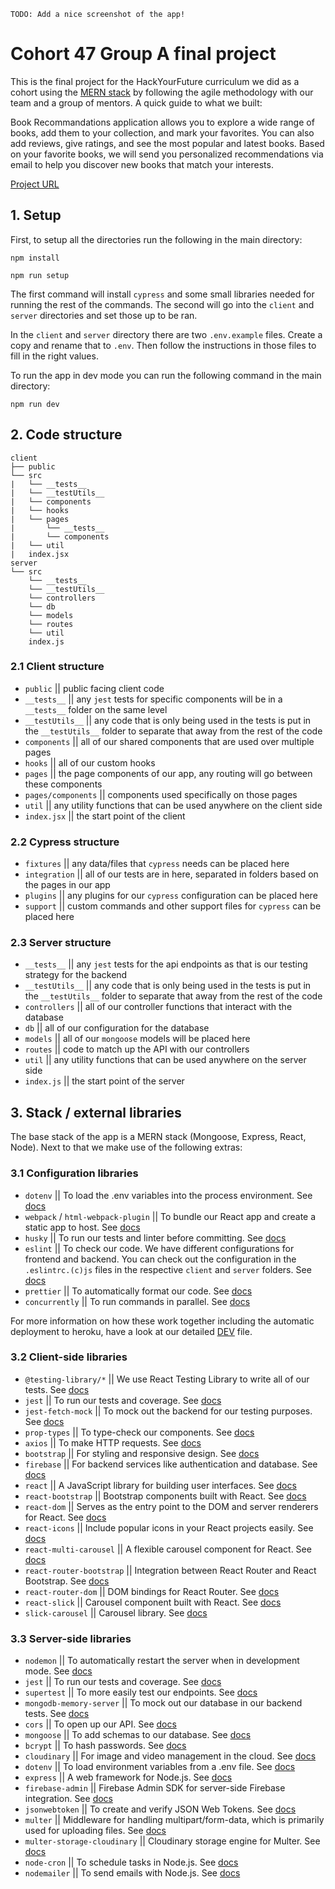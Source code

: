 `TODO: Add a nice screenshot of the app!`

# Cohort 47 Group A final project

This is the final project for the HackYourFuture curriculum we did as a cohort using the [MERN stack](https://www.mongodb.com/resources/languages/mern-stack) by following the agile methodology with our team and a group of mentors. A quick guide to what we built:

Book Recommandations application allows you to explore a wide range of books, add them to your collection, and mark your favorites. You can also add reviews, give ratings, and see the most popular and latest books. Based on your favorite books, we will send you personalized recommendations via email to help you discover new books that match your interests.

[Project URL](https://c47-group-a.hackyourfuture.tech/)

## 1. Setup

First, to setup all the directories run the following in the main directory:

`npm install`

`npm run setup`

The first command will install `cypress` and some small libraries needed for running the rest of the commands. The second will go into the `client` and `server` directories and set those up to be ran.

In the `client` and `server` directory there are two `.env.example` files. Create a copy and rename that to `.env`. Then follow the instructions in those files to fill in the right values.

To run the app in dev mode you can run the following command in the main directory:

`npm run dev`

## 2. Code structure

```
client
├── public
└── src
|   └── __tests__
|   └── __testUtils__
|   └── components
|   └── hooks
|   └── pages
|       └── __tests__
|       └── components
|   └── util
|   index.jsx
server
└── src
    └── __tests__
    └── __testUtils__
    └── controllers
    └── db
    └── models
    └── routes
    └── util
    index.js
```

### 2.1 Client structure

- `public` || public facing client code
- `__tests__` || any `jest` tests for specific components will be in a `__tests__` folder on the same level
- `__testUtils__` || any code that is only being used in the tests is put in the `__testUtils__` folder to separate that away from the rest of the code
- `components` || all of our shared components that are used over multiple pages
- `hooks` || all of our custom hooks
- `pages` || the page components of our app, any routing will go between these components
- `pages/components` || components used specifically on those pages
- `util` || any utility functions that can be used anywhere on the client side
- `index.jsx` || the start point of the client

### 2.2 Cypress structure

- `fixtures` || any data/files that `cypress` needs can be placed here
- `integration` || all of our tests are in here, separated in folders based on the pages in our app
- `plugins` || any plugins for our `cypress` configuration can be placed here
- `support` || custom commands and other support files for `cypress` can be placed here

### 2.3 Server structure

- `__tests__` || any `jest` tests for the api endpoints as that is our testing strategy for the backend
- `__testUtils__` || any code that is only being used in the tests is put in the `__testUtils__` folder to separate that away from the rest of the code
- `controllers` || all of our controller functions that interact with the database
- `db` || all of our configuration for the database
- `models` || all of our `mongoose` models will be placed here
- `routes` || code to match up the API with our controllers
- `util` || any utility functions that can be used anywhere on the server side
- `index.js` || the start point of the server

## 3. Stack / external libraries

The base stack of the app is a MERN stack (Mongoose, Express, React, Node). Next to that we make use of the following extras:

### 3.1 Configuration libraries

- `dotenv` || To load the .env variables into the process environment. See [docs](https://www.npmjs.com/package/dotenv)
- `webpack` / `html-webpack-plugin` || To bundle our React app and create a static app to host. See [docs](https://webpack.js.org/)
- `husky` || To run our tests and linter before committing. See [docs](https://typicode.github.io/husky/#/)
- `eslint` || To check our code. We have different configurations for frontend and backend. You can check out the configuration in the `.eslintrc.(c)js` files in the respective `client` and `server` folders. See [docs](https://eslint.org/)
- `prettier` || To automatically format our code. See [docs](https://prettier.io/)
- `concurrently` || To run commands in parallel. See [docs](https://github.com/open-cli-tools/concurrently#readme)

For more information on how these work together including the automatic deployment to heroku, have a look at our detailed [DEV](./DEV.md) file.

### 3.2 Client-side libraries

- `@testing-library/*` || We use React Testing Library to write all of our tests. See [docs](https://testing-library.com/docs/react-testing-library/intro/)
- `jest` || To run our tests and coverage. See [docs](https://jestjs.io/)
- `jest-fetch-mock` || To mock out the backend for our testing purposes. See [docs](https://github.com/jefflau/jest-fetch-mock#readme)
- `prop-types` || To type-check our components. See [docs](https://github.com/facebook/prop-types)
- `axios` || To make HTTP requests. See [docs](https://axios-http.com/docs/intro)
- `bootstrap` || For styling and responsive design. See [docs](https://getbootstrap.com/)
- `firebase` || For backend services like authentication and database. See [docs](https://firebase.google.com/docs)
- `react` || A JavaScript library for building user interfaces. See [docs](https://reactjs.org/)
- `react-bootstrap` || Bootstrap components built with React. See [docs](https://react-bootstrap.github.io/)
- `react-dom` || Serves as the entry point to the DOM and server renderers for React. See [docs](https://reactjs.org/docs/react-dom.html)
- `react-icons` || Include popular icons in your React projects easily. See [docs](https://react-icons.github.io/react-icons/)
- `react-multi-carousel` || A flexible carousel component for React. See [docs](https://www.npmjs.com/package/react-multi-carousel)
- `react-router-bootstrap` || Integration between React Router and React Bootstrap. See [docs](https://github.com/react-bootstrap/react-router-bootstrap)
- `react-router-dom` || DOM bindings for React Router. See [docs](https://reactrouter.com/web/guides/quick-start)
- `react-slick` || Carousel component built with React. See [docs](https://react-slick.neostack.com/)
- `slick-carousel` || Carousel library. See [docs](https://kenwheeler.github.io/slick/)

### 3.3 Server-side libraries

- `nodemon` || To automatically restart the server when in development mode. See [docs](https://nodemon.io/)
- `jest` || To run our tests and coverage. See [docs](https://jestjs.io/)
- `supertest` || To more easily test our endpoints. See [docs](https://github.com/visionmedia/supertest#readme)
- `mongodb-memory-server` || To mock out our database in our backend tests. See [docs](https://github.com/nodkz/mongodb-memory-server)
- `cors` || To open up our API. See [docs](https://github.com/expressjs/cors#readme)
- `mongoose` || To add schemas to our database. See [docs](https://mongoosejs.com/)
- `bcrypt` || To hash passwords. See [docs](https://github.com/kelektiv/node.bcrypt.js#readme)
- `cloudinary` || For image and video management in the cloud. See [docs](https://cloudinary.com/documentation)
- `dotenv` || To load environment variables from a .env file. See [docs](https://github.com/motdotla/dotenv#readme)
- `express` || A web framework for Node.js. See [docs](https://expressjs.com/)
- `firebase-admin` || Firebase Admin SDK for server-side Firebase integration. See [docs](https://firebase.google.com/docs/admin/setup)
- `jsonwebtoken` || To create and verify JSON Web Tokens. See [docs](https://github.com/auth0/node-jsonwebtoken#readme)
- `multer` || Middleware for handling multipart/form-data, which is primarily used for uploading files. See [docs](https://github.com/expressjs/multer#readme)
- `multer-storage-cloudinary` || Cloudinary storage engine for Multer. See [docs](https://github.com/affanshahid/multer-storage-cloudinary#readme)
- `node-cron` || To schedule tasks in Node.js. See [docs](https://github.com/node-cron/node-cron#readme)
- `nodemailer` || To send emails with Node.js. See [docs](https://nodemailer.com/about/)
